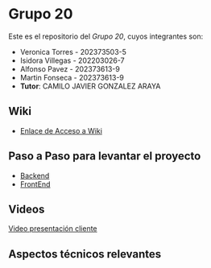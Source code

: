 # Grupo 20

Este es el repositorio del *Grupo 20*, cuyos integrantes son:

* Veronica Torres - 202373503-5
* Isidora Villegas - 202203026-7
* Alfonso Pavez - 202373613-9
* Martin Fonseca - 202373613-9
* **Tutor**: CAMILO JAVIER GONZALEZ ARAYA

## Wiki

* [Enlace de Acceso a Wiki](https://github.com/elmarto356/GRUPOInformagicos2025-PROYINF/wiki)

## Paso a Paso para levantar el proyecto

* [Backend](MontarBackend.md)
* [FrontEnd](https://github.com/elmarto356/GRUPOInformagicos2025-PROYINF/blob/secundario/MontarFrontend.md)

## Videos

[Video presentación cliente](https://aula.usm.cl/mod/resource/view.php?id=6926137)

## Aspectos técnicos relevantes
